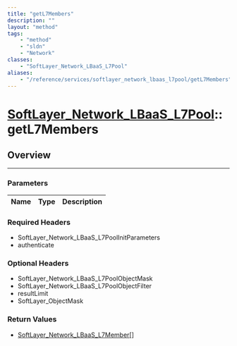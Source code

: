 ```yaml
---
title: "getL7Members"
description: ""
layout: "method"
tags:
    - "method"
    - "sldn"
    - "Network"
classes:
    - "SoftLayer_Network_LBaaS_L7Pool"
aliases:
    - "/reference/services/softlayer_network_lbaas_l7pool/getL7Members"
---
```

# [SoftLayer_Network_LBaaS_L7Pool](/reference/services/SoftLayer_Network_LBaaS_L7Pool)::getL7Members




## Overview 


-----

### Parameters 
|Name | Type | Description |
| --- | --- | --- |


### Required Headers
* SoftLayer_Network_LBaaS_L7PoolInitParameters
* authenticate


### Optional Headers
* SoftLayer_Network_LBaaS_L7PoolObjectMask
* SoftLayer_Network_LBaaS_L7PoolObjectFilter
* resultLimit
* SoftLayer_ObjectMask

### Return Values
* <a href='/reference/datatypes/SoftLayer_Network_LBaaS_L7Member'>SoftLayer_Network_LBaaS_L7Member[] </a>




